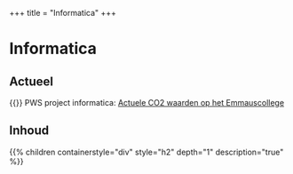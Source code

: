 +++
title = "Informatica"
+++

# Informatica

## Actueel
{{<youtube id="tSty4EYR7qI" title="PWS project informatica">}}
PWS project informatica: [Actuele CO2 waarden op het Emmauscollege](https://informatica.emmauscollege.nl/CO2)

## Inhoud
{{% children containerstyle="div" style="h2" depth="1" description="true" %}} 


